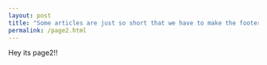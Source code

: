 ```yaml
---
layout: post
title: "Some articles are just so short that we have to make the footer stick"
permalink: /page2.html
---
```



Hey its page2!!
